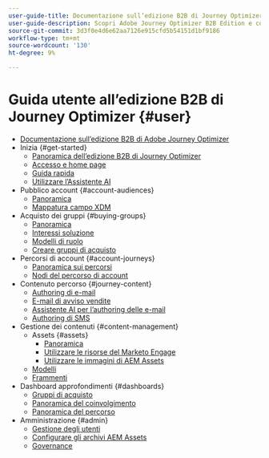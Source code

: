 ```yaml
---
user-guide-title: Documentazione sull’edizione B2B di Journey Optimizer
user-guide-description: Scopri Adobe Journey Optimizer B2B Edition e come utilizzarlo per orchestrare account e acquistare percorsi di gruppi utilizzando l’intelligenza artificiale generativa integrata e l’automazione leader di settore.
source-git-commit: 3d3f0e4d6e62aa7126e915cfd5b54151d1bf9186
workflow-type: tm+mt
source-wordcount: '130'
ht-degree: 9%

---
```



# Guida utente all’edizione B2B di Journey Optimizer {#user}

+ [Documentazione sull’edizione B2B di Adobe Journey Optimizer](guide-overview.md)
+ Inizia {#get-started}
   + [Panoramica dell’edizione B2B di Journey Optimizer](about-journey-optimizer-b2b-edition.md)
   + [Accesso e home page](home-page.md)
   + [Guida rapida](./start/get-started.md)
   + [Utilizzare l’Assistente AI](./start/ai-assistant.md)
+ Pubblico account {#account-audiences}
   + [Panoramica](./audiences/account-audience-overview.md)
   + [Mappatura campo XDM](./data/field-mapping.md)
+ Acquisto dei gruppi {#buying-groups}
   + [Panoramica](./buying-groups/buying-groups-overview.md)
   + [Interessi soluzione](./buying-groups/solution-interests.md)
   + [Modelli di ruolo](./buying-groups/buying-groups-role-templates.md)
   + [Creare gruppi di acquisto](./buying-groups/buying-groups-create.md)
+ Percorsi di account {#account-journeys}
   + [Panoramica sui percorsi](./journeys/journey-overview.md)
   + [Nodi del percorso di account](./journeys/journey-nodes.md)
+ Contenuto percorso {#journey-content}
   + [Authoring di e-mail](./content/email-authoring.md)
   + [E-mail di avviso vendite](./content/sales-alert-email.md)
   + [Assistente AI per l’authoring delle e-mail](./content/ai-assistant-emails.md)
   + [Authoring di SMS](./content/sms-authoring.md)
+ Gestione dei contenuti {#content-management}
   + Assets {#assets}
      + [Panoramica](./content/assets-overview.md)
      + [Utilizzare le risorse del Marketo Engage](./content/marketo-engage-design-studio.md)
      + [Utilizzare le immagini di AEM Assets](./content/aem-assets.md)
   + [Modelli](./content/email-templates.md)
   + [Frammenti](./content/fragments.md)
+ Dashboard approfondimenti {#dashboards}
   + [Gruppi di acquisto](./dashboards/buying-groups-dashboard.md)
   + [Panoramica del coinvolgimento](./dashboards/engagement-dashboard.md)
   + [Panoramica del percorso](./dashboards/journeys-dashboard.md)
+ Amministrazione {#admin}
   + [Gestione degli utenti](./admin/user-management.md)
   + [Configurare gli archivi AEM Assets](./admin/configure-aem-repositories.md)
   + [Governance](./admin/governance.md)

